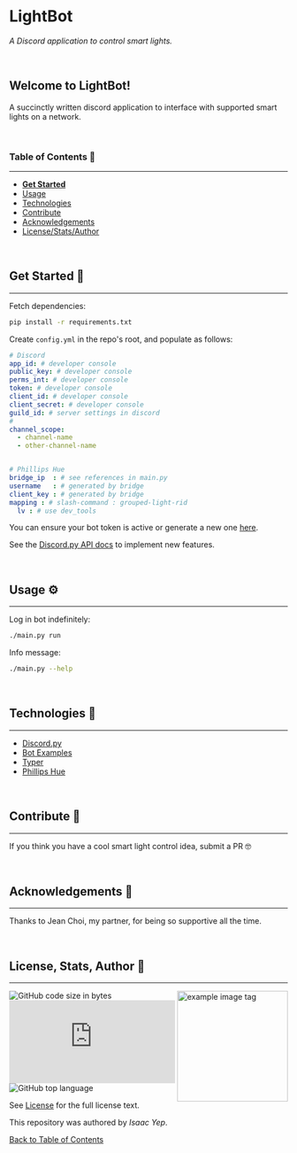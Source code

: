 # **LightBot**
*A Discord application to control smart lights.*

<br />

## **Welcome to LightBot!**
A succinctly written discord application to interface with supported smart lights on a network.

<br />

### **Table of Contents** 📖
<hr>

  - [**Get Started**](#get-started-)
  - [Usage](#usage-)
  - [Technologies](#technologies-)
  - [Contribute](#Contribute-)
  - [Acknowledgements](#acknowledgements-)
  - [License/Stats/Author](#license-stats-author-)

<br />

## **Get Started 🚀**
<hr>

Fetch dependencies:
```sh
pip install -r requirements.txt
```

Create `config.yml`  in the repo's root, and populate as follows:
```yaml
# Discord
app_id: # developer console
public_key: # developer console
perms_int: # developer console
token: # developer console
client_id: # developer console
client_secret: # developer console
guild_id: # server settings in discord
#
channel_scope:
  - channel-name
  - other-channel-name


# Phillips Hue
bridge_ip  : # see references in main.py
username   : # generated by bridge
client_key : # generated by bridge
mapping : # slash-command : grouped-light-rid
  lv : # use dev_tools
```

You can ensure your bot token is active or generate a new one [here](https://discord.com/developers/applications/1071317419039141929/bot).

See the [Discord.py API docs](https://discordpy.readthedocs.io/en/stable/api.html) to implement new features.

<br />

## **Usage ⚙**
<hr>

Log in bot indefinitely:
```sh
./main.py run
```

Info message:
```sh
./main.py --help
```

<br />

## **Technologies 🧰**
<hr>

  - [Discord.py](https://google.com)
  - [Bot Examples](https://github.com/Rapptz/discord.py/tree/v2.1.1/examples)
  - [Typer](https://typer.tiangolo.com/)
  - [Phillips Hue](https://developers.meethue.com/develop/hue-api-v2/)

<br />

## **Contribute 🤝**
<hr>

If you think you have a cool smart light control idea, submit a PR 🤓

<br />

## **Acknowledgements 💙**
<hr>

Thanks to Jean Choi, my partner, for being so supportive all the time.

<br />

## **License, Stats, Author 📜**
<hr>

<img align="right" alt="example image tag" src="https://i.imgur.com/jtNwEWu.png" width="200" />

<!-- badge cluster -->
![GitHub code size in bytes](https://img.shields.io/github/languages/code-size/anthonybench/TODO) ![PyPI](https://img.shields.io/pypi/v/discord.py) ![GitHub top language](https://img.shields.io/github/languages/top/anthonybench/TODO)
<!-- / -->

See [License](LICENSE) for the full license text.

This repository was authored by *Isaac Yep*.

[Back to Table of Contents](#table-of-contents-)